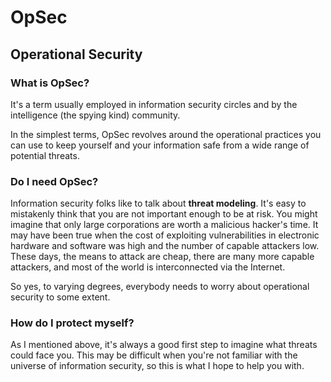 # OpSec

## Operational Security

### What is OpSec?

It's a term usually employed in information security circles and by the
intelligence (the spying kind) community.

In the simplest terms, OpSec revolves around the operational practices
you can use to keep yourself and your information safe from a wide range
of potential threats.

### Do I need OpSec?

Information security folks like to talk about **threat modeling**. It's
easy to mistakenly think that you are not important enough to be at
risk. You might imagine that only large corporations are worth a
malicious hacker's time. It may have been true when the cost of
exploiting vulnerabilities in electronic hardware and software was high
and the number of capable attackers low. These days, the means to
attack are cheap, there are many more capable attackers, and most of the
world is interconnected via the Internet.

So yes, to varying degrees, everybody needs to worry about operational
security to some extent.

### How do I protect myself?

As I mentioned above, it's always a good first step to imagine what
threats could face you. This may be difficult when you're not familiar
with the universe of information security, so this is what I hope to
help you with.
